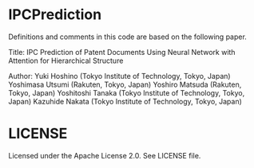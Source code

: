 # IPCPrediction
Definitions and comments in this code are based on the following paper.

Title: 
IPC Prediction of Patent Documents Using Neural Network with Attention for Hierarchical Structure

Author:
Yuki Hoshino (Tokyo Institute of Technology, Tokyo, Japan)
Yoshimasa Utsumi (Rakuten, Tokyo, Japan)
Yoshiro Matsuda (Rakuten, Tokyo, Japan)
Yoshitoshi Tanaka (Tokyo Institute of Technology, Tokyo, Japan)
Kazuhide Nakata (Tokyo Institute of Technology, Tokyo, Japan)

# LICENSE
Licensed under the Apache License 2.0. See LICENSE file.

